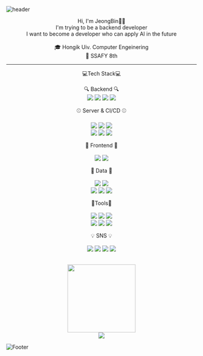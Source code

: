![header](https://capsule-render.vercel.app/api?type=waving&color=BDDFF0&height=300&section=header&text=JeongCong%20Github&fontSize=65&fontColor=323B4D)

<!--
**Jeongbin233/Jeongbin233** is a ✨ _special_ ✨ repository because its `README.md` (this file) appears on your GitHub profile.

Here are some ideas to get you started:

- 🔭 I’m currently working on ...
- 🌱 I’m currently learning ...
- 👯 I’m looking to collaborate on ...
- 🤔 I’m looking for help with ...
- 💬 Ask me about ...
- 📫 How to reach me: ...
- 😄 Pronouns: ...
- ⚡ Fun fact: ...
-->

<div align="center"> 
Hi, I'm JeongBin🫶🏻 <br/>
I'm trying to be a backend developer <br/>
I want to become a developer who can apply AI in the future
<br/>
<br/>
🎓 Hongik Uiv. Computer Engeinering <br/>
💙 SSAFY 8th

---


💻Tech Stack💻
<br/>
<br/>
🔍 Backend 🔍
<br/>
<img src="https://img.shields.io/badge/JAVA-007396?style=flat&logo=java&logoColor=white"/>
<img src="https://img.shields.io/badge/Spring-6DB33F?style=flat&logo=spring&logoColor=white"/>
<img src="https://img.shields.io/badge/SpringBoot-6DB33F?style=flat&logo=springboot&logoColor=white"/>
<img src="https://img.shields.io/badge/MySQL-4479A1?style=flat&logo=mysql&logoColor=white"/>
<br/>

⚾️ Server & CI/CD ⚾️
<br/>
  <br/>
<img src="https://img.shields.io/badge/AWS EC2-FF9900?style=flat&logo=amazonec2&logoColor=white"/>
<img src="https://img.shields.io/badge/AWS S3-569A31?style=flat&logo=amazons3&logoColor=white"/>
<img src="https://img.shields.io/badge/AWS RDS-527FFF?style=flat&logo=amazonrds&logoColor=white"/>
<br/>
<img src="https://img.shields.io/badge/Nginx-009639?style=flat&logo=nginx&logoColor=white"/>
<img src="https://img.shields.io/badge/Docker-2496ED?style=flat&logo=docker&logoColor=white"/>
<img src="https://img.shields.io/badge/Jenkins-D24939?style=flat&logo=jenkins&logoColor=white"/>
<br/>

🎀 Frontend 🎀
<br/>
  <br/>
<img src="https://img.shields.io/badge/JavaScript-F7DF1E?style=flat&logo=javascript&logoColor=white"/>
<img src="https://img.shields.io/badge/Vue.js-4479A1?style=flat&logo=vuedotjs&logoColor=white"/>
<br/>

💾 Data 💾
<br/>
  <br/>
<img src="https://img.shields.io/badge/Python-3776AB?style=flat&logo=python&logoColor=white"/>
<img src="https://img.shields.io/badge/PyCharm-000000?style=flat&logo=pycharm&logoColor=white"/>
<br/>
<img src="https://img.shields.io/badge/pandas-150458?style=flat&logo=pandas&logoColor=white"/>
<img src="https://img.shields.io/badge/Numpy-013243?style=flat&logo=numpy&logoColor=white"/>
<img src="https://img.shields.io/badge/Selenium-43B02A?style=flat&logo=selenium&logoColor=white"/>
<br/>

📎Tools📎
<br/>
  <br/>
<img src="https://img.shields.io/badge/slack-4A154B?style=flat&logo=slack&logoColor=white"/>
<img src="https://img.shields.io/badge/mattermost-0058CC?style=flat&logo=mattermost&logoColor=white"/>
<img src="https://img.shields.io/badge/notion-000000?style=flat&logo=notion&logoColor=white"/>
<br/>
<img src="https://img.shields.io/badge/trello-0052CC?style=flat&logo=trello&logoColor=white"/>
<img src="https://img.shields.io/badge/jira-0052CC?style=flat&logo=jira&logoColor=white"/>
<img src="https://img.shields.io/badge/confluence-172B4D?style=flat&logo=confluence&logoColor=white"/>
<br/>

💡 SNS 💡
<br/>
  <br/>
<a href="https://bonny319.tistory.com/"><img src="https://img.shields.io/badge/DevBlog-000000?style=flat&logo=tistory&logoColor=white"/></a>
<a href="https://www.linkedin.com/in/jeongbin-ham/"><img src="https://img.shields.io/badge/linkedin-0A66C2?style=flat&logo=linkedin&logoColor=white"/></a>
<a href="https://www.instagram.com/bonny_319/"><img src="https://img.shields.io/badge/instagram-E4405F?style=flat&logo=instagram&logoColor=white"/></a>
<a href="https://blog.naver.com/shadberry02"><img src="https://img.shields.io/badge/Blog-03C75A?style=flat&logo=naver&logoColor=white"/></a>
</div>

<br/>
<!--
[![Solved.ac
프로필](http://mazassumnida.wtf/api/v2/generate_badge?boj=shadberry02)](https://solved.ac/shadberry02)
-->
<div align="center">
<a href="https://solved.ac/shadberry02"><img align="center" style="height:180px" src="http://mazassumnida.wtf/api/v2/generate_badge?boj=shadberry02" /></a> 
</div>

<div align="center">
<a href="https://github.com/Jeongbin233"><img src="https://github-readme-stats.vercel.app/api?username=Jeongbin233&show_icons=true&theme=nord&hide_border=true" /></a> 
</div>

![Footer](https://capsule-render.vercel.app/api?type=waving&color=B7D7F4&height=200&section=footer)
